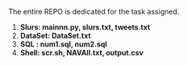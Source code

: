 The entire REPO is dedicated for the task assigned. 

1) **Slurs: mainnn.py, slurs.txt, tweets.txt**
2) **DataSet: DataSet.txt**
3) **SQL : num1.sql, num2.sql**
4) **Shell: scr.sh, NAVAll.txt, output.csv**